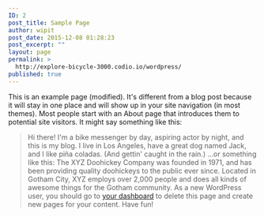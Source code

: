 ```yaml
---
ID: 2
post_title: Sample Page
author: wipit
post_date: 2015-12-08 01:28:23
post_excerpt: ""
layout: page
permalink: >
  http://explore-bicycle-3000.codio.io/wordpress/
published: true
---
```

This is an example page (modified). It's different from a blog post because it will stay in one place and will show up in your site navigation (in most themes). Most people start with an About page that introduces them to potential site visitors. It might say something like this: 
> Hi there! I'm a bike messenger by day, aspiring actor by night, and this is my blog. I live in Los Angeles, have a great dog named Jack, and I like piña coladas. (And gettin' caught in the rain.) ...or something like this: 
> The XYZ Doohickey Company was founded in 1971, and has been providing quality doohickeys to the public ever since. Located in Gotham City, XYZ employs over 2,000 people and does all kinds of awesome things for the Gotham community. As a new WordPress user, you should go to [your dashboard][1] to delete this page and create new pages for your content. Have fun!

 [1]: http://explore-bicycle-3000.codio.io/wordpress/wp-admin/

